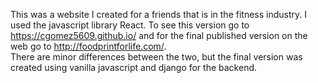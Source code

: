 This was a website I created for a friends that is in the fitness industry. I used the javascript library React. To see this version go to https://cgomez5609.github.io/ and for the final published version on the web go to http://foodprintforlife.com/. <br>
There are minor differences between the two, but the final version was created using vanilla javascript and django for the backend. 
